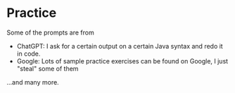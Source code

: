 # Practice
Some of the prompts are from
- ChatGPT: I ask for a certain output on a certain Java syntax and redo it in code.
- Google: Lots of sample practice exercises can be found on Google, I just "steal" some of them

...and many more.
